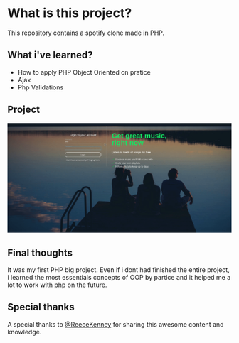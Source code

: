 # What is this project?
This repository contains a spotify clone made in PHP.

## What i've learned?
- How to apply PHP Object Oriented on pratice
- Ajax
- Php Validations

## Project
![](spotifyphp.gif)


## Final thoughts
It was my first PHP big project. Even if i dont had finished the entire project, i learned the most essentials concepts of OOP by partice and it helped me a lot to work with php on the future.

## Special thanks
A special thanks to [@ReeceKenney](https://github.com/ReeceKenney) for sharing this awesome content and knowledge.
